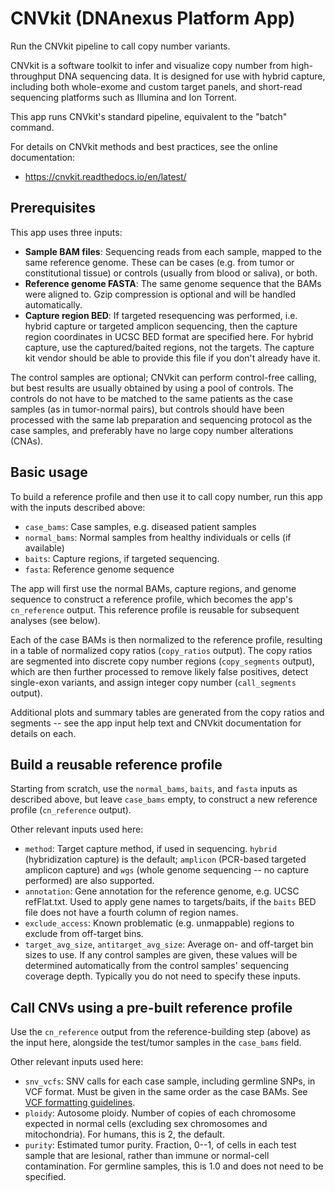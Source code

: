 <!-- dx-header -->
# CNVkit (DNAnexus Platform App)

Run the CNVkit pipeline to call copy number variants.

<!-- /dx-header -->

CNVkit is a software toolkit to infer and visualize copy number from high-throughput DNA sequencing data. It is designed for use with hybrid capture, including both whole-exome and custom target panels, and short-read sequencing platforms such as Illumina and Ion Torrent.

This app runs CNVkit's standard pipeline, equivalent to the "batch" command.

For details on CNVkit methods and best practices, see the online documentation:

* https://cnvkit.readthedocs.io/en/latest/


## Prerequisites

This app uses three inputs:

* **Sample BAM files**: Sequencing reads from each sample, mapped to the same reference genome. These can be cases (e.g. from tumor or constitutional tissue) or controls (usually from blood or saliva), or both.
* **Reference genome FASTA**: The same genome sequence that the BAMs were aligned to. Gzip compression is optional and will be handled automatically.
* **Capture region BED**: If targeted resequencing was performed, i.e. hybrid capture or targeted amplicon sequencing, then the capture region coordinates in UCSC BED format are specified here. For hybrid capture, use the captured/baited regions, not the targets. The capture kit vendor should be able to provide this file if you don't already have it.

The control samples are optional; CNVkit can perform control-free calling, but best results are usually obtained by using a pool of controls. The controls do not have to be matched to the same patients as the case samples (as in tumor-normal pairs), but controls should have been processed with the same lab preparation and sequencing protocol as the case samples, and preferably have no large copy number alterations (CNAs).


## Basic usage

To build a reference profile and then use it to call copy number, run this app with the inputs described above:

* `case_bams`: Case samples, e.g. diseased patient samples
* `normal_bams`: Normal samples from healthy individuals or cells (if available)
* `baits`: Capture regions, if targeted sequencing.
* `fasta`: Reference genome sequence

The app will first use the normal BAMs, capture regions, and genome sequence to construct a reference profile, which becomes the app's `cn_reference` output. This reference profile is reusable for subsequent analyses (see below).

Each of the case BAMs is then normalized to the reference profile, resulting in a table of normalized copy ratios (`copy_ratios` output). The copy ratios are segmented into discrete copy number regions (`copy_segments` output), which are then further processed to remove likely false positives, detect single-exon variants, and assign integer copy number (`call_segments` output).

Additional plots and summary tables are generated from the copy ratios and segments -- see the app input help text and CNVkit documentation for details on each.


## Build a reusable reference profile

Starting from scratch, use the `normal_bams`, `baits`, and `fasta` inputs as described above, but leave `case_bams` empty, to construct a new reference profile (`cn_reference` output).

Other relevant inputs used here:

* `method`: Target capture method, if used in sequencing. `hybrid` (hybridization capture) is the default; `amplicon` (PCR-based targeted amplicon capture) and `wgs` (whole genome sequencing -- no capture performed) are also supported.
* `annotation`: Gene annotation for the reference genome, e.g. UCSC refFlat.txt. Used to apply gene names to targets/baits, if the `baits` BED file does not have a fourth column of region names.
* `exclude_access`: Known problematic (e.g. unmappable) regions to exclude from off-target bins.
* `target_avg_size`, `antitarget_avg_size`: Average on- and off-target bin sizes to use. If any control samples are given, these values will be determined automatically from the control samples' sequencing coverage depth. Typically you do not need to specify these inputs.


## Call CNVs using a pre-built reference profile

Use the `cn_reference` output from the reference-building step (above) as the input here, alongside the test/tumor samples in the `case_bams` field.

Other relevant inputs used here:

* `snv_vcfs`: SNV calls for each case sample, including germline SNPs, in VCF format. Must be given in the same order as the case BAMs. See [VCF formatting guidelines](https://cnvkit.readthedocs.io/en/stable/fileformats.html#vcf).
* `ploidy`: Autosome ploidy. Number of copies of each chromosome expected in normal cells (excluding sex chromosomes and mitochondria). For humans, this is 2, the default.
* `purity`: Estimated tumor purity. Fraction, 0--1, of cells in each test sample that are lesional, rather than immune or normal-cell contamination. For germline samples, this is 1.0 and does not need to be specified.

